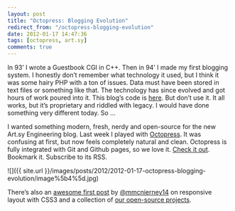 ```yaml
---
layout: post
title: "Octopress: Blogging Evolution"
redirect_from: "/octopress-blogging-evolution"
date: 2012-01-17 14:47:36
tags: [octopress, art.sy]
comments: true
---
```

In 93’ I wrote a Guestbook CGI in C++. Then in 94’ I made my first blogging system. I honestly don’t remember what technology it used, but I think it was some hairy PHP with a ton of issues. Data must have been stored in text files or something like that. The technology has since evolved and got hours of work poured into it. This blog’s code is [here](https://github.com/dblock/dblog). But don’t use it. It all works, but it’s proprietary and riddled with legacy. I would have done something very different today. So ...

I wanted something modern, fresh, nerdy and open-source for the new Art.sy Engineering blog. Last week I played with [Octopress](http://octopress.org). It was confusing at first, but now feels completely natural and clean. Octopress is fully integrated with Git and Github pages, so we love it. [Check it out](http://artsy.github.com/). Bookmark it. Subscribe to its RSS.

![]({{ site.url }}/images/posts/2012/2012-01-17-octopress-blogging-evolution/image%5b4%5d.jpg)

There’s also an [awesome first post](http://artsy.github.com/blog/2012/01/17/responsive-layouts-with-css3/) by [@mmcnierney14](https://www.github.com/mmcnierney14 "https://www.github.com/mmcnierney14") on responsive layout with CSS3 and a collection of [our open-source projects](http://artsy.github.com/open-source/).
